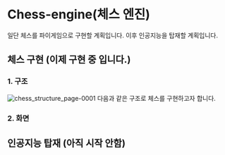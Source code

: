 # Chess-engine(체스 엔진)
일단 체스를 파이게임으로 구현할 계획입니다.
이후 인공지능을 탑재할 계획입니다.

## 체스 구현 (이제 구현 중 입니다.)
### 1. 구조
![chess_structure_page-0001](https://user-images.githubusercontent.com/70461240/210246385-c8828232-862a-4d41-955e-e3ac7265bee2.jpg)
다음과 같은 구조로 체스를 구현하고자 합니다.
### 2. 화면
 




## 인공지능 탑재 (아직 시작 안함)
